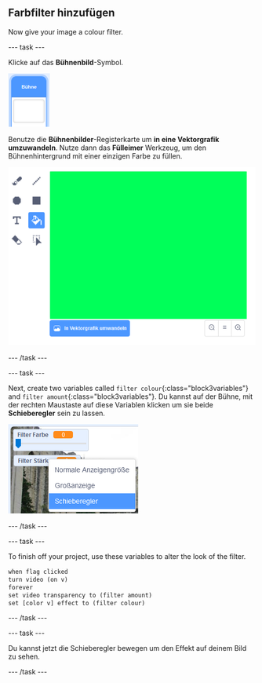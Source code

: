 ## Farbfilter hinzufügen

Now give your image a colour filter.

--- task ---

Klicke auf das **Bühnenbild**-Symbol.

![image showing stage icon](images/stage.png)

Benutze die **Bühnenbilder**-Registerkarte um **in eine Vektorgrafik umzuwandeln**. Nutze dann das **Fülleimer** Werkzeug, um den Bühnenhintergrund mit einer einzigen Farbe zu füllen.

![Bild das den gefüllten Bühnenhintergrund für die Bühne zeigt](images/paint-bucket.png)

--- /task ---

--- task ---

Next, create two variables called `filter colour`{:class="block3variables"} and `filter amount`{:class="block3variables"}. Du kannst auf der Bühne, mit der rechten Maustaste auf diese Variablen klicken um sie beide **Schieberegler** sein zu lassen.

![Bild das zeigt wie die Variablen zu Schiebereglern geändert werden](images/sliders.png)

--- /task ---

--- task ---

To finish off your project, use these variables to alter the look of the filter.

```blocks3
when flag clicked
turn video (on v)
forever
set video transparency to (filter amount)
set [color v] effect to (filter colour)
```

--- /task ---

--- task ---

Du kannst jetzt die Schieberegler bewegen um den Effekt auf deinem Bild zu sehen.

--- /task ---




